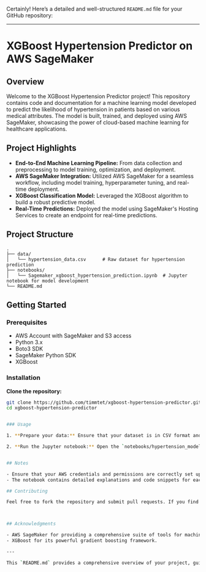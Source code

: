 Certainly! Here’s a detailed and well-structured `README.md` file for your GitHub repository:

---

# XGBoost Hypertension Predictor on AWS SageMaker

## Overview

Welcome to the XGBoost Hypertension Predictor project! This repository contains code and documentation for a machine learning model developed to predict the likelihood of hypertension in patients based on various medical attributes. The model is built, trained, and deployed using AWS SageMaker, showcasing the power of cloud-based machine learning for healthcare applications.

## Project Highlights

- **End-to-End Machine Learning Pipeline:** From data collection and preprocessing to model training, optimization, and deployment.
- **AWS SageMaker Integration:** Utilized AWS SageMaker for a seamless workflow, including model training, hyperparameter tuning, and real-time deployment.
- **XGBoost Classification Model:** Leveraged the XGBoost algorithm to build a robust predictive model.
- **Real-Time Predictions:** Deployed the model using SageMaker's Hosting Services to create an endpoint for real-time predictions.

## Project Structure

```
.
├── data/
│   └── hypertension_data.csv      # Raw dataset for hypertension prediction
├── notebooks/
│   └── Sagemaker_xgboost_hypertension_prediction.ipynb  # Jupyter notebook for model development 
└── README.md               
```

## Getting Started

### Prerequisites

- AWS Account with SageMaker and S3 access
- Python 3.x
- Boto3 SDK
- SageMaker Python SDK
- XGBoost

### Installation
 **Clone the repository:**

   ```bash
   git clone https://github.com/timmtet/xgboost-hypertension-predictor.git
   cd xgboost-hypertension-predictor
   

### Usage

1. **Prepare your data:** Ensure that your dataset is in CSV format and upload it to an AWS S3 bucket.

2. **Run the Jupyter notebook:** Open the `notebooks/hypertension_model_notebook.ipynb` file in Jupyter to follow the step-by-step process for data preprocessing, feature engineering, and model training.


## Notes

- Ensure that your AWS credentials and permissions are correctly set up to access SageMaker and S3 services.
- The notebook contains detailed explanations and code snippets for each stage of the machine learning pipeline.

## Contributing

Feel free to fork the repository and submit pull requests. If you find any issues or have suggestions for improvements, please open an issue on GitHub.



## Acknowledgments

- AWS SageMaker for providing a comprehensive suite of tools for machine learning.
- XGBoost for its powerful gradient boosting framework.

---

This `README.md` provides a comprehensive overview of your project, guides users through the setup and usage, and details the structure and components of the repository.
